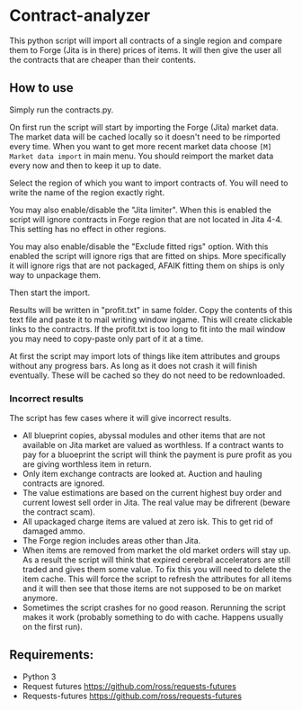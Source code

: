 # Contract-analyzer

This python script will import all contracts of a single region and compare them to Forge (Jita is in there) prices of items. It will then give the user all the contracts that are cheaper than their contents.

## How to use
Simply run the contracts.py. 

On first run the script will start by importing the Forge (Jita) market data. The market data will be cached locally so it doesn't need to be rimported every time. When you want to get more recent market data choose `[M] Market data import` in main menu. You should reimport the market data every now and then to keep it up to date.

Select the region of which you want to import contracts of. You will need to write the name of the region exactly right.

You may also enable/disable the "Jita limiter". When this is enabled the script will ignore contracts in Forge region that are not located in Jita 4-4. This setting has no effect in other regions.

You may also enable/disable the "Exclude fitted rigs" option. With this enabled the script will ignore rigs that are fitted on ships. More specifically it will ignore rigs that are not packaged, AFAIK fitting them on ships is only way to unpackage them.

Then start the import.

Results will be written in "profit.txt" in same folder. Copy the contents of this text file and paste it to mail writing window ingame. This will create clickable links to the contractrs.
If the profit.txt is too long to fit into the mail window you may need to copy-paste only part of it at a time.

At first the script may import lots of things like item attributes and groups without any progress bars. As long as it does not crash it will finish eventually. These will be cached so they do not need to be redownloaded.

### Incorrect results

The script has few cases where it will give incorrect results.
* All blueprint copies, abyssal modules and other items that are not available on Jita market are valued as worthless. If a contract wants to pay for a bluoeprint the script will think the payment is pure profit as you are giving worthless item in return.
* Only item exchange contracts are looked at. Auction and hauling contracts are ignored.
* The value estimations are based on the current highest buy order and current lowest sell order in Jita. The real value may be difrerent (beware the contract scam).
* All upackaged charge items are valued at zero isk. This to get rid of damaged ammo.
* The Forge region includes areas other than Jita.
* When items are removed from market the old market orders will stay up. As a result the script will think that expired cerebral accelerators are still traded and gives them some value. To fix this you will need to delete the item cache. This will force the script to refresh the attributes for all items and it will then see that those items are not supposed to be on market anymore.
* Sometimes the script crashes for no good reason. Rerunning the script makes it work (probably something to do with cache. Happens usually on the first run).

## Requirements:
* Python 3
* Request futures https://github.com/ross/requests-futures
* Requests-futures https://github.com/ross/requests-futures
